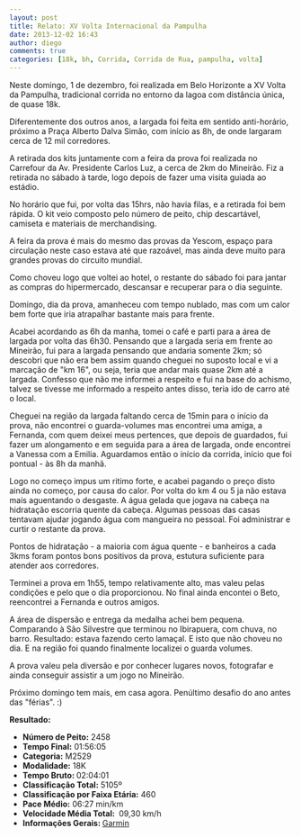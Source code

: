 ```yaml
---
layout: post
title: Relato: XV Volta Internacional da Pampulha
date: 2013-12-02 16:43
author: diego
comments: true
categories: [18k, bh, Corrida, Corrida de Rua, pampulha, volta]
---
```

Neste domingo, 1 de dezembro, foi realizada em Belo Horizonte a XV Volta da Pampulha, tradicional corrida no entorno da lagoa com distância única, de quase 18k.

Diferentemente dos outros anos, a largada foi feita em sentido anti-horário, próximo a Praça Alberto Dalva Simão, com início as 8h, de onde largaram cerca de 12 mil corredores.

A retirada dos kits juntamente com a feira da prova foi realizada no Carrefour da Av. Presidente Carlos Luz, a cerca de 2km do Mineirão. Fiz a retirada no sábado à tarde, logo depois de fazer uma visita guiada ao estádio.

No horário que fui, por volta das 15hrs, não havia filas, e a retirada foi bem rápida. O kit veio composto pelo número de peito, chip descartável, camiseta e materiais de merchandising.

A feira da prova é mais do mesmo das provas da Yescom, espaço para circulação neste caso estava até que razoável, mas ainda deve muito para grandes provas do circuito mundial.

Como choveu logo que voltei ao hotel, o restante do sábado foi para jantar as compras do hipermercado, descansar e recuperar para o dia seguinte.

Domingo, dia da prova, amanheceu com tempo nublado, mas com um calor bem forte que iria atrapalhar bastante mais para frente.

Acabei acordando as 6h da manha, tomei o café e parti para a área de largada por volta das 6h30. Pensando que a largada seria em frente ao Mineirão, fui para a largada pensando que andaria somente 2km; só descobri que não era bem assim quando cheguei no suposto local e vi a marcação de "km 16", ou seja, teria que andar mais quase 2km até a largada. Confesso que não me informei a respeito e fui na base do achismo, talvez se tivesse me informado a respeito antes disso, teria ido de carro até o local.
<div class="moldura"><a class="lightbox" href="http://www.diegoronan.com.br/diegoronan/wp-content/uploads/2013/12/xvpampulha_largada.jpg"><img class="imgTitulo" alt="" src="http://www.diegoronan.com.br/diegoronan/wp-content/uploads/2013/12/xvpampulha_largada.jpg" /></a></div>
Cheguei na região da largada faltando cerca de 15min para o início da prova, não encontrei o guarda-volumes mas encontrei uma amiga, a Fernanda, com quem deixei meus pertences, que depois de guardados, fui fazer um alongamento e em seguida para a área de largada, onde encontrei a Vanessa com a Emilia. Aguardamos então o início da corrida, início que foi pontual - às 8h da manhã.

Logo no começo impus um ritimo forte, e acabei pagando o preço disto ainda no começo, por causa do calor. Por volta do km 4 ou 5 ja não estava mais aguentando o desgaste. A água gelada que jogava na cabeça na hidratação escorria quente da cabeça. Algumas pessoas das casas tentavam ajudar jogando água com mangueira no pessoal. Foi administrar e curtir o restante da prova.

Pontos de hidratação - a maioria com água quente - e banheiros a cada 3kms foram pontos bons positivos da prova, estutura suficiente para atender aos corredores.

Terminei a prova em 1h55, tempo relativamente alto, mas valeu pelas condições e pelo que o dia proporcionou. No final ainda encontei o Beto, reencontrei a Fernanda e outros amigos.

A área de dispersão e entrega da medalha achei bem pequena. Comparando à São Silvestre que terminou no Ibirapuera, com chuva, no barro. Resultado: estava fazendo certo lamaçal. E isto que não choveu no dia. E na região foi quando finalmente localizei o guarda volumes.

A prova valeu pela diversão e por conhecer lugares novos, fotografar e ainda conseguir assistir a um jogo no Mineirão.

Próximo domingo tem mais, em casa agora. Penúltimo desafio do ano antes das "férias". :)

<strong>
Resultado:</strong>
<div class="moldura"><a class="lightbox cboxElement" href="http://www.diegoronan.com.br/diegoronan/wp-content/uploads/2013/12/xvpampulha_big.jpg"><img alt="" src="http://www.diegoronan.com.br/diegoronan/wp-content/uploads/2013/12/xvpampulha.jpg" /></a></div>
<ul>
	<li><strong>Número de Peito:</strong> 2458</li>
	<li><strong>Tempo Final:</strong> 01:56:05</li>
	<li><strong>Categoria:</strong> M2529</li>
	<li><strong>Modalidade:</strong> 18K</li>
	<li><strong>Tempo Bruto: </strong>02:04:01</li>
	<li><strong>Classificação Total:</strong> 5105º</li>
	<li><strong>Classificação por Faixa Etária:</strong> 460</li>
	<li><strong>Pace Médio:</strong> 06:27 min/km</li>
	<li><strong>Velocidade Média Total: </strong> 09,30 km/h</li>
	<li><strong>Informações Gerais: </strong><a href="http://connect.garmin.com/activity/411966544" target="_blank">Garmin</a></li>
</ul>
